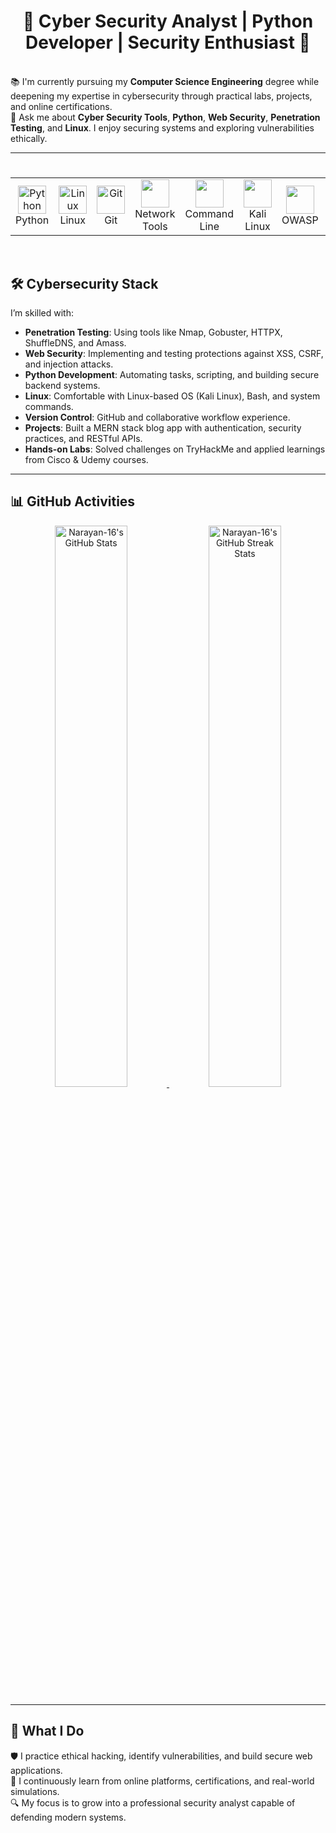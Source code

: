 # <div align="center">🔐 Cyber Security Analyst | Python Developer | Security Enthusiast 🔐</div>

<br/>📚 I'm currently pursuing my **Computer Science Engineering** degree while deepening my expertise in cybersecurity through practical labs, projects, and online certifications.
<br/>💬 Ask me about **Cyber Security Tools**, **Python**, **Web Security**, **Penetration Testing**, and **Linux**. I enjoy securing systems and exploring vulnerabilities ethically.

---

# 
<table align="center">
  <tr>
    <td align="center" width="90">
      <img src="https://skillicons.dev/icons?i=python" width="45" height="45" alt="Python" />
      <br>Python
    </td>
    <td align="center" width="90">
      <img src="https://skillicons.dev/icons?i=linux" width="45" height="45" alt="Linux" />
      <br>Linux
    </td>
    <td align="center" width="90">
      <img src="https://skillicons.dev/icons?i=git" width="45" height="45" alt="Git" />
      <br>Git
    </td>
    <td align="center" width="90">
      <img src="https://img.icons8.com/external-flat-juicy-fish/60/null/external-network-cyber-security-flat-flat-juicy-fish.png" width="45" height="45" />
      <br>Network Tools
    </td>
    <td align="center" width="90">
      <img src="https://img.icons8.com/external-flaticons-lineal-color-flat-icons/64/null/external-terminal-computer-programming-flaticons-lineal-color-flat-icons.png" width="45" height="45" />
      <br>Command Line
    </td>
    <td align="center" width="90">
      <img src="https://img.icons8.com/ios/50/null/kali-linux.png" width="45" height="45" />
      <br>Kali Linux
    </td>
    <td align="center" width="90">
      <img src="https://img.icons8.com/fluency/48/null/web-shield.png" width="45" height="45" />
      <br>OWASP
    </td>
    <td align="center" width="90">
      <img src="https://skillicons.dev/icons?i=react" width="45" height="45" alt="React" />
      <br>React.js
    </td>
  </tr>
</table>
<br/>

## 🛠️ **Cybersecurity Stack**  
I’m skilled with:  
- **Penetration Testing**: Using tools like Nmap, Gobuster, HTTPX, ShuffleDNS, and Amass.  
- **Web Security**: Implementing and testing protections against XSS, CSRF, and injection attacks.  
- **Python Development**: Automating tasks, scripting, and building secure backend systems.  
- **Linux**: Comfortable with Linux-based OS (Kali Linux), Bash, and system commands.  
- **Version Control**: GitHub and collaborative workflow experience.  
- **Projects**: Built a MERN stack blog app with authentication, security practices, and RESTful APIs.  
- **Hands-on Labs**: Solved challenges on TryHackMe and applied learnings from Cisco & Udemy courses.

---

## 📊 **GitHub Activities**

<p align="center">
  <a href="https://github.com/Narayan-16">
    <img src="https://github-readme-stats.vercel.app/api?username=Narayan-16&theme=gotham&show_icons=true&count_private=true&hide_border=true"  width="48%" alt="Narayan-16's GitHub Stats"/>
  </a>
  <a href="https://github.com/Narayan-16">
    <img src="https://github-readme-streak-stats.herokuapp.com?user=Narayan-16&theme=gotham&hide_border=true"  width="48%" alt="Narayan-16's GitHub Streak Stats"/>
  </a>
</p>

---

## 🚀 **What I Do**  
🛡️ I practice ethical hacking, identify vulnerabilities, and build secure web applications.  
🧠 I continuously learn from online platforms, certifications, and real-world simulations.  
🔍 My focus is to grow into a professional security analyst capable of defending modern systems.
